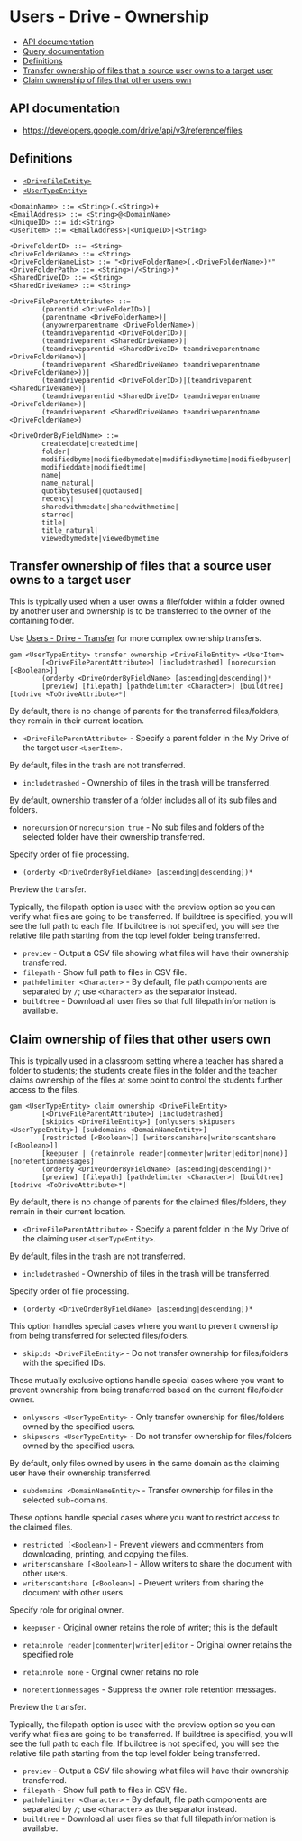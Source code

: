 # Users - Drive - Ownership
- [API documentation](#api-documentation)
- [Query documentation](Users-Drive-Query)
- [Definitions](#definitions)
- [Transfer ownership of files that a source user owns to a target user](#transfer-ownership-of-files-that-a-source-user-owns-to-a-target-user)
- [Claim ownership of files that other users own](#claim-ownership-of-files-that-other-users-own)

## API documentation
* https://developers.google.com/drive/api/v3/reference/files

## Definitions
* [`<DriveFileEntity>`](Drive-File-Selection)
* [`<UserTypeEntity>`](Collections-of-Users)

```
<DomainName> ::= <String>(.<String>)+
<EmailAddress> ::= <String>@<DomainName>
<UniqueID> ::= id:<String>
<UserItem> ::= <EmailAddress>|<UniqueID>|<String>

<DriveFolderID> ::= <String>
<DriveFolderName> ::= <String>
<DriveFolderNameList> ::= "<DriveFolderName>(,<DriveFolderName>)*"
<DriveFolderPath> ::= <String>(/<String>)*
<SharedDriveID> ::= <String>
<SharedDriveName> ::= <String>

<DriveFileParentAttribute> ::=
        (parentid <DriveFolderID>)|
        (parentname <DriveFolderName>)|
        (anyownerparentname <DriveFolderName>)|
        (teamdriveparentid <DriveFolderID>)|
        (teamdriveparent <SharedDriveName>)|
        (teamdriveparentid <SharedDriveID> teamdriveparentname <DriveFolderName>)|
        (teamdriveparent <SharedDriveName> teamdriveparentname <DriveFolderName>))|
        (teamdriveparentid <DriveFolderID>)|(teamdriveparent <SharedDriveName>)|
        (teamdriveparentid <SharedDriveID> teamdriveparentname <DriveFolderName>)|
        (teamdriveparent <SharedDriveName> teamdriveparentname <DriveFolderName>)

<DriveOrderByFieldName> ::=
        createddate|createdtime|
        folder|
        modifiedbyme|modifiedbymedate|modifiedbymetime|modifiedbyuser|
        modifieddate|modifiedtime|
        name|
        name_natural|
        quotabytesused|quotaused|
        recency|
        sharedwithmedate|sharedwithmetime|
        starred|
        title|
        title_natural|
        viewedbymedate|viewedbymetime
```
## Transfer ownership of files that a source user owns to a target user
This is typically used when a user owns a file/folder within a folder owned by another user
and ownership is to be transferred to the owner of the containing folder.

Use [Users - Drive - Transfer](Users-Drive-Transfer) for more complex ownership transfers.
```
gam <UserTypeEntity> transfer ownership <DriveFileEntity> <UserItem>
        [<DriveFileParentAttribute>] [includetrashed] [norecursion [<Boolean>]]
        (orderby <DriveOrderByFieldName> [ascending|descending])*
        [preview] [filepath] [pathdelimiter <Character>] [buildtree] [todrive <ToDriveAttribute>*]
```
By default, there is no change of parents for the transferred files/folders, they remain in their current location.
* `<DriveFileParentAttribute>` - Specify a parent folder in the My Drive of the target user `<UserItem>`.

By default, files in the trash are not transferred.
* `includetrashed` - Ownership of files in the trash will be transferred.

By default, ownership transfer of a folder includes all of its sub files and folders.
* `norecursion` or `norecursion true` - No sub files and folders of the selected folder have their ownership transferred.

Specify order of file processing.
* `(orderby <DriveOrderByFieldName> [ascending|descending])*`

Preview the transfer.

Typically, the filepath option is used with the preview option so you can verify what files are going to be transferred.
If buildtree is specified, you will see the full path to each file. If buildtree is not specified, you will see the
relative file path starting from the top level folder being transferred.
* `preview` - Output a CSV file showing what files will have their ownership transferred.
* `filepath` - Show full path to files in CSV file.
* `pathdelimiter <Character>` - By default, file path components are separated by `/`; use `<Character>` as the separator instead.
* `buildtree` - Download all user files so that full filepath information is available.

## Claim ownership of files that other users own
This is typically used in a classroom setting where a teacher has shared a folder to students;
the students create files in the folder and the teacher claims ownership of the files at some
point to control the students further access to the files.
```
gam <UserTypeEntity> claim ownership <DriveFileEntity>
        [<DriveFileParentAttribute>] [includetrashed]
        [skipids <DriveFileEntity>] [onlyusers|skipusers <UserTypeEntity>] [subdomains <DomainNameEntity>]
        [restricted [<Boolean>]] [writerscanshare|writerscantshare [<Boolean>]]
        [keepuser | (retainrole reader|commenter|writer|editor|none)] [noretentionmessages]
        (orderby <DriveOrderByFieldName> [ascending|descending])*
        [preview] [filepath] [pathdelimiter <Character>] [buildtree] [todrive <ToDriveAttribute>*]
```
By default, there is no change of parents for the claimed files/folders, they remain in their current location.
* `<DriveFileParentAttribute>` - Specify a parent folder in the My Drive of the claiming user `<UserTypeEntity>`.

By default, files in the trash are not transferred.
* `includetrashed` - Ownership of files in the trash will be transferred.

Specify order of file processing.
* `(orderby <DriveOrderByFieldName> [ascending|descending])*`

This option handles special cases where you want to prevent ownership from being transferred for selected files/folders.
* `skipids <DriveFileEntity>` - Do not transfer ownership for files/folders with the specified IDs.

These mutually exclusive  options handle special cases where you want to prevent ownership from being transferred based on the current file/folder owner.
* `onlyusers <UserTypeEntity>` - Only transfer ownership for files/folders owned by the specified users.
* `skipusers <UserTypeEntity>` - Do not transfer ownership for files/folders owned by the specified users.

By default, only files owned by users in the same domain as the claiming user have their ownership transferred.
* `subdomains <DomainNameEntity>` - Transfer ownership for files in the selected sub-domains.

These options handle special cases where you want to restrict access to the claimed files.
* `restricted [<Boolean>]` - Prevent viewers and commenters from downloading, printing, and copying the files.
* `writerscanshare [<Boolean>]` - Allow writers to share the document with other users.
* `writerscantshare [<Boolean>]` - Prevent writers from sharing the document with other users.

Specify role for original owner.
* `keepuser` - Original owner retains the role of writer; this is the default
* `retainrole reader|commenter|writer|editor` - Original owner retains the specified role
* `retainrole none` - Orginal owner retains no role

* `noretentionmessages` - Suppress the owner role retention messages.

Preview the transfer.

Typically, the filepath option is used with the preview option so you can verify what files are going to be transferred.
If buildtree is specified, you will see the full path to each file. If buildtree is not specified, you will see the
relative file path starting from the top level folder being transferred.
* `preview` - Output a CSV file showing what files will have their ownership transferred.
* `filepath` - Show full path to files in CSV file.
* `pathdelimiter <Character>` - By default, file path components are separated by `/`; use `<Character>` as the separator instead.
* `buildtree` - Download all user files so that full filepath information is available.
